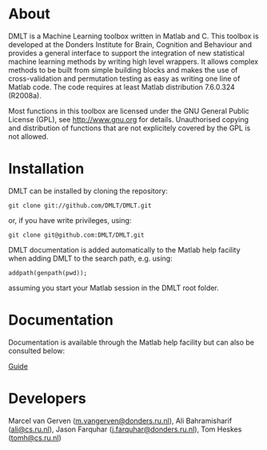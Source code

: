 # About

DMLT is a Machine Learning toolbox written in Matlab and C. This toolbox is developed at the Donders Institute for Brain, Cognition and Behaviour and provides a general interface to support the integration of new statistical machine learning methods by writing high level wrappers. It allows complex methods to be built from simple building blocks and makes the use of cross-validation and permutation testing as easy as writing one line of Matlab code. The code requires at least Matlab distribution 7.6.0.324 (R2008a).

Most functions in this toolbox are licensed under the GNU General Public License (GPL), see http://www.gnu.org for details. Unauthorised copying and distribution of functions that are not explicitely covered by the GPL is not allowed.

# Installation

DMLT can be installed by cloning the repository:

	git clone git://github.com/DMLT/DMLT.git

or, if you have write privileges, using:

	git clone git@github.com:DMLT/DMLT.git

DMLT documentation is added automatically to the Matlab help facility when adding DMLT to the search path, e.g. using:

	addpath(genpath(pwd));

assuming you start your Matlab session in the DMLT root folder.

# Documentation

Documentation is available through the Matlab help facility but can also be consulted below:

[Guide](https://github.com/marcelge/DMLT/tree/master/html/guide.html)

# Developers

Marcel van Gerven (m.vangerven@donders.ru.nl), Ali Bahramisharif (ali@cs.ru.nl), Jason Farquhar (j.farquhar@donders.ru.nl), Tom Heskes (tomh@cs.ru.nl)
